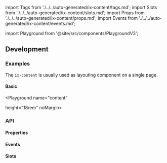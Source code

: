import Tags from './../../auto-generated/ix-content/tags.md';
import Slots from './../../auto-generated/ix-content/slots.md';
import Props from './../../auto-generated/ix-content/props.md';
import Events from './../../auto-generated/ix-content/events.md';

import Playground from '@site/src/components/PlaygroundV3';

## Development

### Examples

The `ix-content` is usually used as layouting component on a single page.

#### Basic

<Playground
name="content"

height="18rem"
noMargin>
</Playground>

### API

#### Properties

<Props />

#### Events

<Events />

#### Slots

<Slots />
